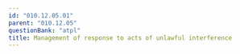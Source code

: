 ```yaml
---
id: "010.12.05.01"
parent: "010.12.05"
questionBank: "atpl"
title: Management of response to acts of unlawful interference
---
```


